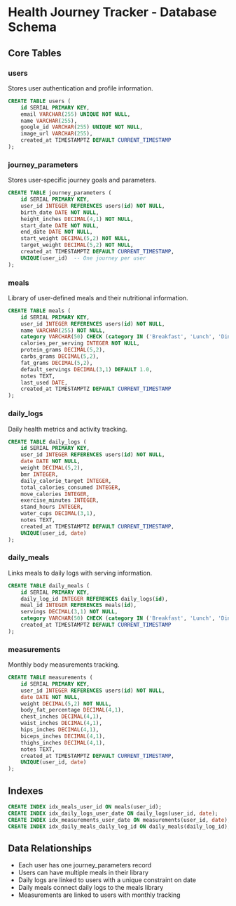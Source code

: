 # Health Journey Tracker - Database Schema

## Core Tables

### users
Stores user authentication and profile information.
```sql
CREATE TABLE users (
    id SERIAL PRIMARY KEY,
    email VARCHAR(255) UNIQUE NOT NULL,
    name VARCHAR(255),
    google_id VARCHAR(255) UNIQUE NOT NULL,
    image_url VARCHAR(255),
    created_at TIMESTAMPTZ DEFAULT CURRENT_TIMESTAMP
);
```

### journey_parameters
Stores user-specific journey goals and parameters.
```sql
CREATE TABLE journey_parameters (
    id SERIAL PRIMARY KEY,
    user_id INTEGER REFERENCES users(id) NOT NULL,
    birth_date DATE NOT NULL,
    height_inches DECIMAL(4,1) NOT NULL,
    start_date DATE NOT NULL,
    end_date DATE NOT NULL,
    start_weight DECIMAL(5,2) NOT NULL,
    target_weight DECIMAL(5,2) NOT NULL,
    created_at TIMESTAMPTZ DEFAULT CURRENT_TIMESTAMP,
    UNIQUE(user_id)  -- One journey per user
);
```

### meals
Library of user-defined meals and their nutritional information.
```sql
CREATE TABLE meals (
    id SERIAL PRIMARY KEY,
    user_id INTEGER REFERENCES users(id) NOT NULL,
    name VARCHAR(255) NOT NULL,
    category VARCHAR(50) CHECK (category IN ('Breakfast', 'Lunch', 'Dinner', 'Snack')),
    calories_per_serving INTEGER NOT NULL,
    protein_grams DECIMAL(5,2),
    carbs_grams DECIMAL(5,2),
    fat_grams DECIMAL(5,2),
    default_servings DECIMAL(3,1) DEFAULT 1.0,
    notes TEXT,
    last_used DATE,
    created_at TIMESTAMPTZ DEFAULT CURRENT_TIMESTAMP
);
```

### daily_logs
Daily health metrics and activity tracking.
```sql
CREATE TABLE daily_logs (
    id SERIAL PRIMARY KEY,
    user_id INTEGER REFERENCES users(id) NOT NULL,
    date DATE NOT NULL,
    weight DECIMAL(5,2),
    bmr INTEGER,
    daily_calorie_target INTEGER,
    total_calories_consumed INTEGER,
    move_calories INTEGER,
    exercise_minutes INTEGER,
    stand_hours INTEGER,
    water_cups DECIMAL(3,1),
    notes TEXT,
    created_at TIMESTAMPTZ DEFAULT CURRENT_TIMESTAMP,
    UNIQUE(user_id, date)
);
```

### daily_meals
Links meals to daily logs with serving information.
```sql
CREATE TABLE daily_meals (
    id SERIAL PRIMARY KEY,
    daily_log_id INTEGER REFERENCES daily_logs(id),
    meal_id INTEGER REFERENCES meals(id),
    servings DECIMAL(3,1) NOT NULL,
    category VARCHAR(50) CHECK (category IN ('Breakfast', 'Lunch', 'Dinner', 'Snack')),
    created_at TIMESTAMPTZ DEFAULT CURRENT_TIMESTAMP
);
```

### measurements
Monthly body measurements tracking.
```sql
CREATE TABLE measurements (
    id SERIAL PRIMARY KEY,
    user_id INTEGER REFERENCES users(id) NOT NULL,
    date DATE NOT NULL,
    weight DECIMAL(5,2) NOT NULL,
    body_fat_percentage DECIMAL(4,1),
    chest_inches DECIMAL(4,1),
    waist_inches DECIMAL(4,1),
    hips_inches DECIMAL(4,1),
    biceps_inches DECIMAL(4,1),
    thighs_inches DECIMAL(4,1),
    notes TEXT,
    created_at TIMESTAMPTZ DEFAULT CURRENT_TIMESTAMP,
    UNIQUE(user_id, date)
);
```

## Indexes

```sql
CREATE INDEX idx_meals_user_id ON meals(user_id);
CREATE INDEX idx_daily_logs_user_date ON daily_logs(user_id, date);
CREATE INDEX idx_measurements_user_date ON measurements(user_id, date);
CREATE INDEX idx_daily_meals_daily_log_id ON daily_meals(daily_log_id);
```

## Data Relationships

- Each user has one journey_parameters record
- Users can have multiple meals in their library
- Daily logs are linked to users with a unique constraint on date
- Daily meals connect daily logs to the meals library
- Measurements are linked to users with monthly tracking